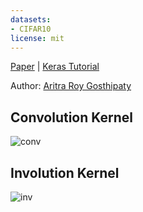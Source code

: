 ```yaml
---
datasets:
- CIFAR10
license: mit
---
```


[Paper](https://arxiv.org/abs/2103.06255) | [Keras Tutorial](https://keras.io/examples/vision/involution/)

Author: [Aritra Roy Gosthipaty](https://twitter.com/ariG23498)


## Convolution Kernel
![conv](https://i.imgur.com/Y7xVrwb.png)

## Involution Kernel
![inv](https://i.imgur.com/jHIW26g.png)